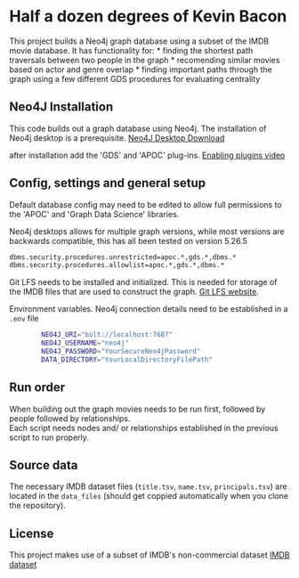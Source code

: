 # Half a dozen degrees of Kevin Bacon

This project builds a Neo4j graph database using a subset of the IMDB movie database.
It has functionality for: 
        * finding the shortest path traversals between two people in the graph
        * recomending similar movies based on actor and genre overlap
        * finding important paths through the graph using a few different GDS procedures for evaluating centrality

## Neo4J Installation

This code builds out a graph database using Neo4j.  The installation of Neo4j desktop is a prerequisite. [Neo4J Desktop Download](https://neo4j.com/product/developer-tools/)

after installation add the 'GDS' and 'APOC' plug-ins. [Enabling plugins video](https://www.youtube.com/watch?v=b1Yr2nHNS4M)


## Config, settings and general setup
Default database config may need to be edited to allow full permissions to the 'APOC' and 'Graph Data Science' libraries.

Neo4j desktops allows for multiple graph versions, while most versions are backwards compatible,
this has all been tested on version 5.26.5

```bash
dbms.security.procedures.unrestricted=apoc.*,gds.*,dbms.*
dbms.security.procedures.allowlist=apoc.*,gds.*,dbms.*
```

Git LFS needs to be installed and initialized.  This is needed for storage of the IMDB files that are used to construct the graph. [Git LFS website](https://git-lfs.com/).

Environment variables.  Neo4j connection details need to be established in a `.env` file

```bash
        NEO4J_URI="bolt://localhost:7687"
        NEO4J_USERNAME="neo4j"
        NEO4J_PASSWORD="YourSecureNeo4jPassword"
        DATA_DIRECTORY="YourLocalDirectoryFilePath"
```

## Run order

When building out the graph movies needs to be run first, followed by people followed by relationships.  
Each script needs nodes and/ or relationships established in the previous script to run properly.

## Source data
The necessary IMDB dataset files (`title.tsv`, `name.tsv`, `principals.tsv`) are located in the `data_files` (should get coppied automatically when you clone the repository).


## License
This project makes use of a subset of IMDB's non-commercial dataset
[IMDB dataset](https://developer.imdb.com/non-commercial-datasets/)



